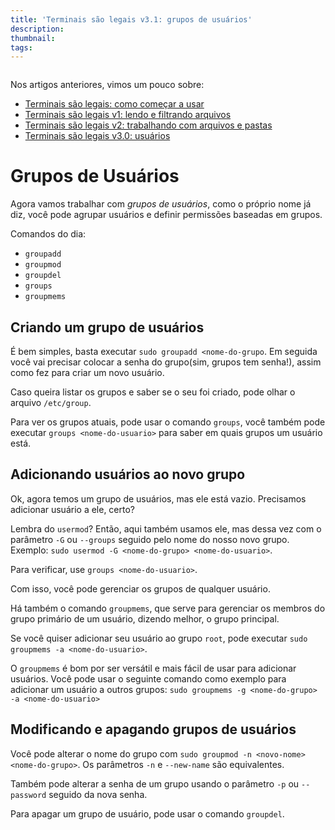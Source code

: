 ```yaml
---
title: 'Terminais são legais v3.1: grupos de usuários'
description:
thumbnail:
tags:
---
```


![]()

Nos artigos anteriores, vimos um pouco sobre:

- [Terminais são legais: como começar a usar ](/terminais-sao-legais-como-comecar-a-usar)
- [Terminais são legais v1: lendo e filtrando arquivos](/terminais-sao-legais-v1-lendo-e-filtrando-arquivos/)
- [Terminais são legais v2: trabalhando com arquivos e pastas](/terminais-sao-legais-v2-pastas/)
- [Terminais são legais v3.0: usuários](/terminais-sao-legais-v3-usuarios/)

# Grupos de Usuários

Agora vamos trabalhar com *grupos de usuários*, como o próprio nome já diz, você pode agrupar usuários e definir permissões baseadas em grupos.

Comandos do dia:

- `groupadd`
- `groupmod`
- `groupdel`
- `groups`
- `groupmems`

## Criando um grupo de usuários

É bem simples, basta executar `sudo groupadd <nome-do-grupo`. Em seguida você vai precisar colocar a senha do grupo(sim, grupos tem senha!), assim como fez para criar um novo usuário.

Caso queira listar os grupos e saber se o seu foi criado, pode olhar o arquivo `/etc/group`. 

Para ver os grupos atuais, pode usar o comando `groups`, você também pode executar `groups <nome-do-usuario>` para saber em quais grupos um usuário está.

## Adicionando usuários ao novo grupo

Ok, agora temos um grupo de usuários, mas ele está vazio. Precisamos adicionar usuário a ele, certo?

Lembra do `usermod`? Então, aqui também usamos ele, mas dessa vez com o parâmetro `-G` ou `--groups` seguido pelo nome do nosso novo grupo. Exemplo: `sudo usermod -G <nome-do-grupo> <nome-do-usuario>`.

Para verificar, use `groups <nome-do-usuario>`.

Com isso, você pode gerenciar os grupos de qualquer usuário.

Há também o comando `groupmems`, que serve para gerenciar os membros do grupo primário de um usuário, dizendo melhor, o grupo principal.

Se você quiser adicionar seu usuário ao grupo `root`, pode executar `sudo groupmems -a <nome-do-usuario>`.

O `groupmems` é bom por ser versátil e mais fácil de usar para adicionar usuários. Você pode usar o seguinte comando como exemplo para adicionar um usuário a outros grupos: `sudo groupmems -g <nome-do-grupo> -a <nome-do-usuario>`

## Modificando e apagando grupos de usuários

Você pode alterar o nome do grupo com `sudo groupmod -n <novo-nome> <nome-do-grupo>`. Os parâmetros `-n` e `--new-name` são equivalentes.

Também pode alterar a senha de um grupo usando o parâmetro `-p` ou `--password` seguido da nova senha.

Para apagar um grupo de usuário, pode usar o comando `groupdel`.
